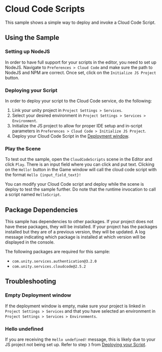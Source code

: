 # Cloud Code Scripts

This sample shows a simple way to deploy and invoke a Cloud Code Script.

## Using the Sample

### Setting up NodeJS

In order to have full support for your scripts in the editor, you need to set up NodeJS.
Navigate to `Preferences > Cloud Code` and make sure the path to NodeJS and NPM are correct.
Once set, click on the `Initialize JS Project` button.

### Deploying your Script

In order to deploy your script to the Cloud Code service, do the following:

1. Link your unity project in `Project Settings > Services`.
2. Select your desired environment in `Project Settings > Services > Environment`.
3. Initialize the JS project to allow for proper IDE setup and in-script parameters in `Preferences > Cloud Code > Initialize JS Project`.
4. Deploy your Cloud Code Script in the [Deployment window](https://docs.unity3d.com/Packages/com.unity.services.deployment@latest/manual/deployment_window.html).

### Play the Scene

To test out the sample, open the `CloudCodeScripts` scene in the Editor and click `Play`.
There is an input field where you can click and put text. 
Clicking on the `Hello!` button in the Game window will call the cloud code script with the format `Hello {input_field_text}!`

You can modify your Cloud Code script and deploy while the scene is deploy to test the sample further.
Do note that the runtime invocation to call a script named `HelloScript`.

## Package Dependencies

This sample has dependencies to other packages.
If your project does not have these packages, they will be installed.
If your project has the packages installed but they are of a previous version, they will be updated.
A log message indicating which package is installed at which version will be displayed in the console.

The following packages are required for this sample:
- `com.unity.services.authentication@3.2.0`
- `com.unity.services.cloudcode@2.5.2`

## Troubleshooting

### Empty Deployment window

If the deployment window is empty, make sure your project is linked in `Project Settings > Services` and that you have selected an environment in `Project Settings > Services > Environments`.

### Hello undefined

If you are receiving the `Hello undefined!` message, this is likely due to your JS project not being set up.
Refer to step `3` from [Deploying your Script](#deploying-your-script).
